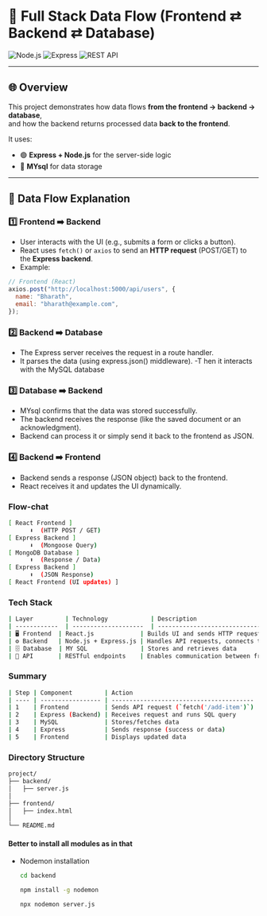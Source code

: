 # 🔄 Full Stack Data Flow (Frontend ⇄ Backend ⇄ Database)

![Node.js](https://img.shields.io/badge/Node.js-Backend-green?logo=node.js)
![Express](https://img.shields.io/badge/Express.js-Server-blue)
![REST API](https://img.shields.io/badge/API-REST-orange)

---

## 🌐 Overview

This project demonstrates how data flows **from the frontend → backend → database**,  
and how the backend returns processed data **back to the frontend**.

It uses:
- 🟢 **Express + Node.js** for the server-side logic  
- 🍃 **MYsql** for data storage
---

## 🔁 Data Flow Explanation

### 1️⃣ Frontend ➡️ Backend
- User interacts with the UI (e.g., submits a form or clicks a button).
- React uses `fetch()` or `axios` to send an **HTTP request** (POST/GET) to the **Express backend**.
- Example:
```js
// Frontend (React)
axios.post("http://localhost:5000/api/users", {
  name: "Bharath",
  email: "bharath@example.com",
});
```
### 2️⃣ Backend ➡️ Database
- The Express server receives the request in a route handler.
- It parses the data (using express.json() middleware).
-T hen it interacts with the MySQL database

### 3️⃣ Database ➡️ Backend

- MYsql confirms that the data was stored successfully.
- The backend receives the response (like the saved document or an acknowledgment).
- Backend can process it or simply send it back to the frontend as JSON.

### 4️⃣ Backend ➡️ Frontend
- Backend sends a response (JSON object) back to the frontend.
- React receives it and updates the UI dynamically.

### Flow-chat
```bash
[ React Frontend ]
      ⬇️  (HTTP POST / GET)
[ Express Backend ]
      ⬇️  (Mongoose Query)
[ MongoDB Database ]
      ⬆️  (Response / Data)
[ Express Backend ]
      ⬆️  (JSON Response)
[ React Frontend (UI updates) ]

```

### Tech Stack
```bash
| Layer         | Technology            | Description                                       |
| ------------  | --------------------  | --------------------------------------------------|
| 🖥️ Frontend  | React.js             | Builds UI and sends HTTP requests                  |
| ⚙️ Backend   | Node.js + Express.js | Handles API requests, connects to DB               |
| 🗄️ Database  | MY SQL               | Stores and retrieves data                          |
| 🔌 API       | RESTful endpoints    | Enables communication between frontend and backend |

```
### Summary
``` bash
| Step | Component         | Action                                   |
| ---- | ----------------- | ---------------------------------------- |
| 1    | Frontend          | Sends API request (`fetch('/add-item')`) |
| 2    | Express (Backend) | Receives request and runs SQL query      |
| 3    | MySQL             | Stores/fetches data                      |
| 4    | Express           | Sends response (success or data)         |
| 5    | Frontend          | Displays updated data                    |


```
### Directory Structure
```bash
project/
├── backend/
│   ├── server.js
│
├── frontend/
│   ├── index.html
│
└── README.md

```
#### Better to install all modules as in that
- Nodemon installation
  ``` bash
  cd backend
  ```
  ``` bash
  npm install -g nodemon
  ```
  ``` bash
  npx nodemon server.js
  ```
